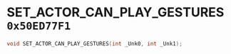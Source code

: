 # SET_ACTOR_CAN_PLAY_GESTURES `0x50ED77F1`

```cpp
void SET_ACTOR_CAN_PLAY_GESTURES(int _Unk0, int _Unk1);
```